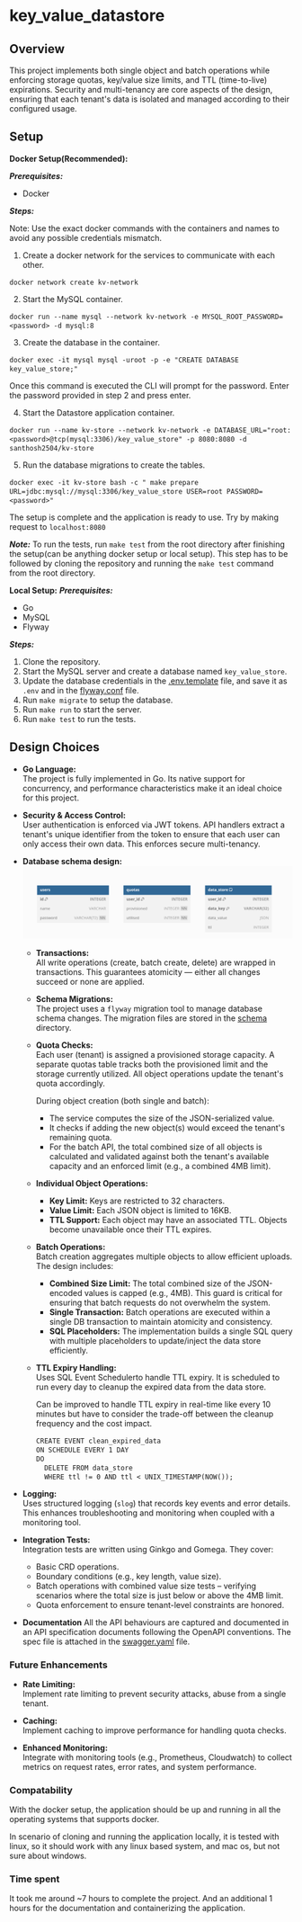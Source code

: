 # key_value_datastore

## Overview

This project implements both single object and batch operations while enforcing storage quotas, key/value size limits, and TTL (time-to-live) expirations. Security and multi-tenancy are core aspects of the design, ensuring that each tenant's data is isolated and managed according to their configured usage.

## Setup

**Docker Setup(Recommended):**

***Prerequisites:***
- Docker

***Steps:***

Note: Use the exact docker commands with the containers and names to avoid any possible credentials mismatch.

1. Create a docker network for the services to communicate with each other.
```
docker network create kv-network
```
2. Start the MySQL container.
```
docker run --name mysql --network kv-network -e MYSQL_ROOT_PASSWORD=<password> -d mysql:8
```
3. Create the database in the container.
```
docker exec -it mysql mysql -uroot -p -e "CREATE DATABASE key_value_store;"
```
  Once this command is executed the CLI will prompt for the password. Enter the password provided in step 2 and press enter.

4. Start the Datastore application container.
```
docker run --name kv-store --network kv-network -e DATABASE_URL="root:<password>@tcp(mysql:3306)/key_value_store" -p 8080:8080 -d santhosh2504/kv-store
```
5. Run the database migrations to create the tables.
```
docker exec -it kv-store bash -c " make prepare URL=jdbc:mysql://mysql:3306/key_value_store USER=root PASSWORD=<password>"
```
The setup is complete and the application is ready to use. Try by making request to `localhost:8080`

***Note:*** To run the tests, run `make test` from the root directory after finishing the setup(can be anything docker setup or local setup). This step has to be followed by cloning the repository and running the `make test` command from the root directory. 


**Local Setup:**
***Prerequisites:***
- Go
- MySQL
- Flyway

***Steps:***
1. Clone the repository.
2. Start the MySQL server and create a database named `key_value_store`.
3. Update the database credentials in the [.env.template](./.env.template) file, and save it as `.env` and in the [flyway.conf](./internal/db/schema/flyway.conf) file.
4. Run `make migrate` to setup the database.
5. Run `make run` to start the server.
6. Run `make test` to run the tests.

## Design Choices

- **Go Language:**  
  The project is fully implemented in Go. Its native support for concurrency, and performance characteristics make it an ideal choice for this project.

- **Security & Access Control:**  
  User authentication is enforced via JWT tokens. API handlers extract a tenant's unique identifier from the token to ensure that each user can only access their own data. This enforces secure multi-tenancy.

- **Database schema design:**  
    ![database schema](./schema.png)

    - **Transactions:**  
        All write operations (create, batch create, delete) are wrapped in transactions. This guarantees atomicity — either all changes succeed or none are applied.

    - **Schema Migrations:**  
        The project uses a `flyway` migration tool to manage database schema changes. The migration files are stored in the [schema](./internal/db/schema) directory.

    - **Quota Checks:**  
        Each user (tenant) is assigned a provisioned storage capacity. A separate quotas table tracks both the provisioned limit and the storage currently utilized. All object operations update the tenant's quota accordingly.

        During object creation (both single and batch):
        - The service computes the size of the JSON-serialized value.
        - It checks if adding the new object(s) would exceed the tenant's remaining quota.
        - For the batch API, the total combined size of all objects is calculated and validated against both the tenant's available capacity and an enforced limit (e.g., a combined 4MB limit).

    - **Individual Object Operations:**  
        - **Key Limit:** Keys are restricted to 32 characters.
        - **Value Limit:** Each JSON object is limited to   16KB.
        - **TTL Support:** Each object may have an associated TTL. Objects become unavailable once their TTL expires.

    - **Batch Operations:**  
        Batch creation aggregates multiple objects to allow efficient uploads. The design includes:
        - **Combined Size Limit:** The total combined size of the JSON-encoded values is capped (e.g., 4MB). This guard is critical for ensuring that batch requests do not overwhelm the system.
        - **Single Transaction:** Batch operations are executed within a single DB transaction to maintain atomicity and consistency.
        - **SQL Placeholders:** The implementation builds a single SQL query with multiple placeholders to update/inject the data store efficiently. 
   
    - **TTL Expiry Handling:**  
        Uses SQL Event Schedulerto handle TTL expiry. It is scheduled to run every day to cleanup the expired data from the data store. 
        
        Can be improved to handle TTL expiry in real-time like every 10 minutes but have to consider the trade-off between the cleanup frequency and the cost impact.

        ```
        CREATE EVENT clean_expired_data
        ON SCHEDULE EVERY 1 DAY
        DO
          DELETE FROM data_store
          WHERE ttl != 0 AND ttl < UNIX_TIMESTAMP(NOW());
        ```

- **Logging:**  
   Uses structured logging (`slog`) that records key events and error details. This enhances troubleshooting and monitoring when coupled with a monitoring tool.

- **Integration Tests:**  
  Integration tests are written using Ginkgo and Gomega. They cover:
  - Basic CRD operations.
  - Boundary conditions (e.g., key length, value size).
  - Batch operations with combined value size tests – verifying scenarios where the total size is just below or above the 4MB limit.
  - Quota enforcement to ensure tenant-level constraints are honored.

- **Documentation**
  All the API behaviours are captured and documented in an API specification documents following the OpenAPI conventions. The spec file is attached in the [swagger.yaml](./swagger.yaml) file.

### Future Enhancements
  
- **Rate Limiting:**  
  Implement rate limiting to prevent security attacks, abuse from a single tenant.

- **Caching:**  
  Implement caching to improve performance for handling quota checks.
  
- **Enhanced Monitoring:**  
  Integrate with monitoring tools (e.g., Prometheus, Cloudwatch) to collect metrics on request rates, error rates, and system performance.

### Compatability
With the docker setup, the application should be up and running in all the operating systems that supports docker.

In scenario of cloning and running the application locally, it is tested with linux, so it should work with any linux based system, and mac os, but not sure about windows.

### Time spent
It took me around ~7 hours to complete the project. And an additional 1 hours for the documentation and containerizing the application.
